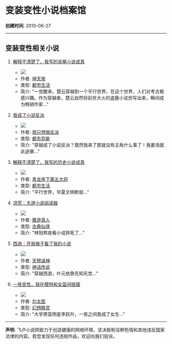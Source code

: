 # 变装变性小说档案馆

**创建时间**: 2010-06-27

---

## 变装变性相关小说

1. [解释不清楚了，我写的盗墓小说成真](//b.faloo.com/924754.html "解释不清楚了，我写的盗墓小说成真")
   - ![](http://img.faloo.com/Novel/332x470/0/629/000629957.jpg)
   - 作者: [坤天帝](//b.faloo.com/l_0_1.html?t=2&k=%c0%a4%cc%ec%b5%db "坤天帝")
   - 类型: [都市生活](//b.faloo.com/l_4_14_1.html "都市生活")
   - 简介: "一觉醒来，楚云穿越到一个平行世界，在这个世界，人们对考古极感兴趣。作为穿越者，楚云自然将前世大火的盗墓小说仿写出来，瞬间成为畅销作家..."

2. [我成了小说反派](//b.faloo.com/654873.html "我成了小说反派")
   - ![](http://img.faloo.com/Novel/332x470/0/383/000383185.jpg)
   - 作者: [我只想做反派](//b.faloo.com/l_0_1.html?t=2&k=%ce%d2%d6%bb%cf%eb%d7%f6%b7%b4%c5%c9 "我只想做反派")
   - 类型: [都市异能](//b.faloo.com/l_4_45_1.html "都市异能")
   - 简介: "穿越成了小说反派？既然我来了那就没有主角什么事了！我姜浩就此逆袭..."

3. [解释不清楚了，我写的历史小说成真](//b.faloo.com/925438.html "解释不清楚了，我写的历史小说成真")
   - ![](http://img.faloo.com/Novel/332x470/0/680/000680960.jpg)
   - 作者: [青龙座下第五大将](//b.faloo.com/l_0_1.html?t=2&k=%c7%e0%c1%fa%d7%f9%cf%c2%b5%da%ce%e5%b4%f3%bd%ab "青龙座下第五大将")
   - 类型: [都市生活](//b.faloo.com/l_4_14_1.html "都市生活")
   - 简介: "平行世界，华夏文明断层..."

4. [洪荒：大道小说阅读器](//b.faloo.com/742153.html "洪荒：大道小说阅读器")
   - ![](http://img.faloo.com/Novel/332x470/0/719/000719516.jpg)
   - 作者: [魔道真人](//b.faloo.com/l_0_1.html?t=2&k=%c4%a7%b5%c0%d5%e6%c8%cb "魔道真人")
   - 类型: [古典仙侠](//b.faloo.com/l_6_78_1.html "古典仙侠")
   - 简介: "林阳熬夜看小说猝死了..."

5. [西游：开局猴子看了我的小说](//b.faloo.com/906114.html "西游：开局猴子看了我的小说")
   - ![](http://img.faloo.com/Novel/332x470/0/662/000662581.jpg)
   - 作者: [天榜诛神](//b.faloo.com/l_0_1.html?t=2&k=%cc%ec%b0%f1%d6%ef%c9%f1 "天榜诛神")
   - 类型: [神话传说](//b.faloo.com/l_1_50_1.html "神话传说")
   - 简介: "穿越西游，叶元依靠先知先觉..."

6. [一夜变性，我在模特和女篮间摇摆](//b.faloo.com/1466913.html "一夜变性，我在模特和女篮间摇摆")
   - ![](http://img.faloo.com/Novel/332x470/1/1569/001569498.jpg)
   - 作者: [刘太医](//b.faloo.com/l_0_1.html?t=2&k=%c1%f5%cc%ab%d2%bd "刘太医")
   - 类型: [幻想精灵](//b.faloo.com/l_54_96_1.html "幻想精灵")
   - 简介: "大学男篮明星李跃升，一夜之间竟成了女生..."

---

**声明**: 飞卢小说网致力于创造健康的网络环境，坚决抵制淫秽色情和其他违反国家法律的内容。若您发现任何违规作品，欢迎向我们投诉。